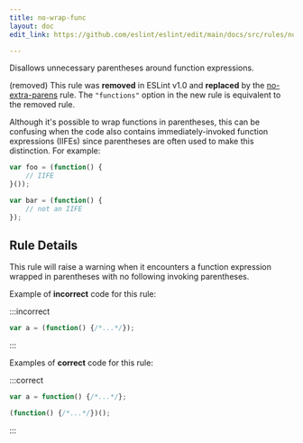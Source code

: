 ```yaml
---
title: no-wrap-func
layout: doc
edit_link: https://github.com/eslint/eslint/edit/main/docs/src/rules/no-wrap-func.md

---
```


Disallows unnecessary parentheses around function expressions.

(removed) This rule was **removed** in ESLint v1.0 and **replaced** by the [no-extra-parens](no-extra-parens) rule. The `"functions"` option in the new rule is equivalent to the removed rule.

Although it's possible to wrap functions in parentheses, this can be confusing when the code also contains immediately-invoked function expressions (IIFEs) since parentheses are often used to make this distinction. For example:

```js
var foo = (function() {
    // IIFE
}());

var bar = (function() {
    // not an IIFE
});
```

## Rule Details

This rule will raise a warning when it encounters a function expression wrapped in parentheses with no following invoking parentheses.

Example of **incorrect** code for this rule:

:::incorrect

```js
var a = (function() {/*...*/});
```

:::

Examples of **correct** code for this rule:

:::correct

```js
var a = function() {/*...*/};

(function() {/*...*/})();
```

:::
